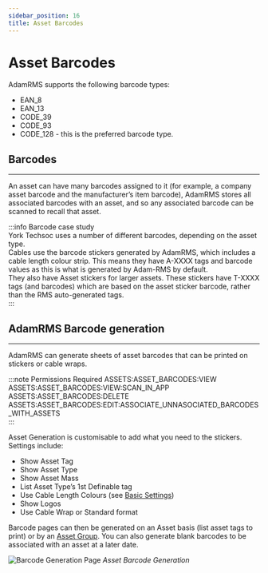 ```yaml
---
sidebar_position: 16
title: Asset Barcodes
---
```


# Asset Barcodes
AdamRMS supports the following barcode types:
- EAN_8
- EAN_13
- CODE_39
- CODE_93
- CODE_128 - this is the preferred barcode type.

## Barcodes
---

An asset can have many barcodes assigned to it (for example, a company asset barcode and the manufacturer’s item barcode), AdamRMS stores all associated barcodes with an asset, and so any associated barcode can be scanned to recall that asset.

:::info Barcode case study  
York Techsoc uses a number of different barcodes, depending on the asset type.  
Cables use the barcode stickers generated by AdamRMS, which includes a cable length colour strip. This means they have A-XXXX tags and barcode values as this is what is generated by Adam-RMS by default.  
They also have Asset stickers for larger assets. These stickers have T-XXXX tags (and barcodes) which are based on the asset sticker barcode, rather than the RMS auto-generated tags.  
:::

## AdamRMS Barcode generation
---
AdamRMS can generate sheets of asset barcodes that can be printed on stickers or cable wraps.

:::note Permissions Required
ASSETS:ASSET_BARCODES:VIEW  
ASSETS:ASSET_BARCODES:VIEW:SCAN_IN_APP  
ASSETS:ASSET_BARCODES:DELETE  
ASSETS:ASSET_BARCODES:EDIT:ASSOCIATE_UNNASOCIATED_BARCODES_WITH_ASSETS  
:::

Asset Generation is customisable to add what you need to the stickers. Settings include:  
- Show Asset Tag
- Show Asset Type
- Show Asset Mass
- List Asset Type’s 1st Definable tag
- Use Cable Length Colours (see [Basic Settings](./../business/business-settings#basic-settings))
- Show Logos
- Use Cable Wrap or Standard format

Barcode pages can then be generated on an Asset basis (list asset tags to print) or by an [Asset Group](./asset-groups). You can also generate blank barcodes to be associated with an asset at a later date.

![Barcode Generation Page](/img/tutorial/assets/assets-barcodes.png "Create asset barcode sticker sheets")
*Asset Barcode Generation*